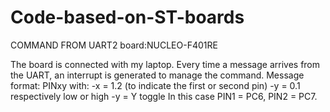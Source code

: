 # Code-based-on-ST-boards
COMMAND FROM UART2
board:NUCLEO-F401RE


The board is connected with my laptop.
Every time a message arrives from the UART, an interrupt is generated to manage the command.
Message format:
PINxy
with:
-x = 1.2 (to indicate the first or second pin)
-y = 0.1 respectively low or high
-y = Y toggle
In this case PIN1 = PC6, PIN2 = PC7.

